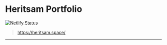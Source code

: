 # Heritsam Portfolio

[![Netlify Status](https://api.netlify.com/api/v1/badges/40b79966-e6d9-47c7-8cb3-6ab6ee10b0fd/deploy-status)](https://app.netlify.com/sites/unruffled-haibt-2f61f3/deploys)

> https://heritsam.space/

---
